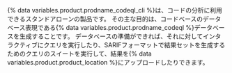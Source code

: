 {% data variables.product.prodname_codeql_cli %}は、コードの分析に利用できるスタンドアローンの製品です。 その主な目的は、コードベースのデータベース表現である{% data variables.product.prodname_codeql %}データベースを生成することです。 データベースの準備ができれば、それに対してインタラクティブにクエリを実行したり、SARIFフォーマットで結果セットを生成するためのクエリのスイートを実行して、結果を{% data variables.product.product_location %}にアップロードしたりできます。
